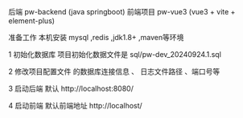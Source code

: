 

后端 pw-backend (java springboot)
前端项目 pw-vue3 (vue3 + vite + element-plus)


准备工作
本机安装 mysql ,redis ,jdk1.8+ ,maven等环境


1 初始化数据库
  项目初始化数据文件是 sql/pw-dev_20240924.1.sql

2 修改项目配置文件 的数据库连接信息 、 日志文件路径 、端口号等

3 启动后端
  默认 http://localhost:8080/

4 启动前端 
  默认前端地址
  http://localhost/

 
